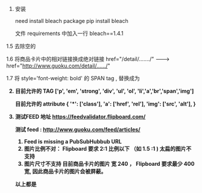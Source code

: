 1. 安装

   need install bleach package 
   pip install bleach 
   
   文件 requirements 中加入一行 
   bleach==1.4.1
   
1.5 去除空的 
    <P></P>

1.6 将商品卡片中的相对链接换成绝对链接
    href="/detail/......./" ---> href="http://www.guoku.com/detail/....../"

1.7 将 style='font-weight: bold'  的 SPAN tag , 替换成为 <b>

2.  目前允许的 TAG 
    ['p', 'em', 'strong', 'div', 'ul', 'ol', 'li','a','br','span','img']
    
    目前允许的  attribute
    {
    '*': ['class'],
    'a': ['href', 'rel'],
    'img': ['src', 'alt'],
    }



3.  测试FEED 地址
    https://feedvalidator.flipboard.com/
   
    测试 feed : http://www.guoku.com/feed/articles/
         
    1. Feed is missing a PubSubHubbub URL
    2. 图片比例不对： 
       Flipboard 要求 2:1 比例以下 （如 1.5 :1 )
       太扁的图片不支持
    3. 图片尺寸不支持 
       目前商品卡片的图片 宽 240 ， Flipboard 要求最少 400 宽,  因此商品卡片的图片会被屏蔽。
       
       
       
    以上都是   
    


    
    
    

    